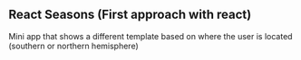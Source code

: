 ## React Seasons (First approach with react)

Mini app that shows a different template based on where the user is located (southern or northern hemisphere)
